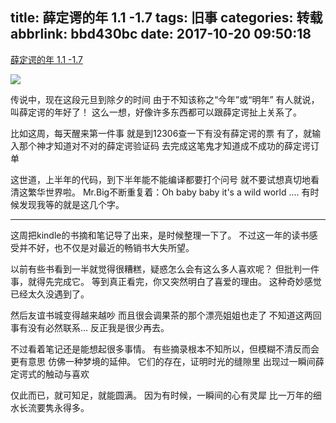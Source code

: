 title: 薛定谔的年 1.1 -1.7
tags: 旧事
categories: 转载
abbrlink: bbd430bc
date: 2017-10-20 09:50:18
---
<a href="http://litten.me/2017/01/08/diary-2017-0101-0107/" class="LinkCard">薛定谔的年 1.1 -1.7</a>


![](/uploads/diary-18.jpg)

传说中，现在这段元旦到除夕的时间
由于不知该称之“今年”或“明年”
有人就说，叫薛定谔的年好了！
这么一想，好像许多东西都可以跟薛定谔扯上关系了。

比如这周，每天醒来第一件事
就是到12306查一下有没有薛定谔的票
有了，就输入那个神才知道对不对的薛定谔验证码
去完成这笔鬼才知道成不成功的薛定谔订单

这世道，上半年的代码，到下半年能不能编译都要打个问号
就不要试想真切地看清这繁华世界啦。
Mr.Big不断重复着：Oh baby baby it's a wild world ....
有时候发现我等的就是这几个字。

<!-- more -->

***
这周把kindle的书摘和笔记导了出来，是时候整理一下了。
不过这一年的读书感受并不好，也不仅是对最近的畅销书大失所望。

以前有些书看到一半就觉得很糟糕，疑惑怎么会有这么多人喜欢呢？
但批判一件事，就得先完成它。
等到真正看完，你又突然明白了喜爱的理由。
这种奇妙感觉已经太久没遇到了。

然后友谊书城变得越来越吵
而且很会调果茶的那个漂亮姐姐也走了
不知道这两回事有没有必然联系…
反正我是很少再去。

不过看着笔记还是能想起很多事情。
有些摘录根本不知所以，但模糊不清反而会更有意思
仿佛一种梦境的延伸。
它们的存在，证明时光的缝隙里
出现过一瞬间薛定谔式的触动与喜欢

仅此而已，就可知足，就能圆满。
因为有时候，一瞬间的心有灵犀
比一万年的细水长流要隽永得多。